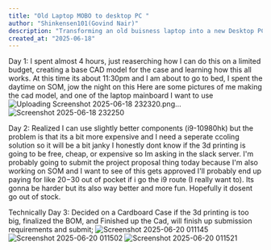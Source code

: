 ```yaml
---
title: "Old Laptop MOBO to desktop PC "
author: "Shinkensen101(Govind Nair)"
description: "Transforming an old buisness laptop into a new Desktop PC!"
created_at: "2025-06-18"
---
```

Day 1: I spent almost 4 hours, just reaserching how I can do this on a limited budget, creating a base CAD model for the case and
learning how this all works. At this time its about 11:30pm and I am about to go to bed, I spent the daytime on SOM, jow the night on this 
Here are some pictures of me making the cad model, and one of the laptop mainboard I want to use 
![Uploading Screenshot 2025-06-18 232320.png…]()
![Screenshot 2025-06-18 232250](https://github.com/user-attachments/assets/c9a40e90-33d1-4f06-b8ab-ded4a38786a8)

Day 2: Realized I can use slightly better components (i9-10980hk) but the problem is that its a bit more expensive and I need a seperate ccoling solution so it will be a bit janky
I honestly dont know if the 3d printing is going to be free, cheap, or expensive so Im asking in the slack server.
I'm probably going to submit the project proposal thing today because I'm also working on SOM and I want to see of this gets approved
I'll probably end up paying for like $20-$30 out of pocket if i go the i9 route (I really want to).
Its gonna be harder but its also way better and more fun. Hopefully it dosent go out of stock.

Technically Day 3: Decided on a Cardboard Case if the 3d printing is too big, finalized the BOM, and Finished up the Cad, will finish up submission requirements and submit;
![Screenshot 2025-06-20 011145](https://github.com/user-attachments/assets/a14aa1d8-f259-4d1e-9eef-18b11d2c83a5)
![Screenshot 2025-06-20 011502](https://github.com/user-attachments/assets/6f53f107-54e3-41f8-9f67-9bf83ce11bea)
![Screenshot 2025-06-20 011521](https://github.com/user-attachments/assets/61fb4e21-6f3f-4ce9-9b42-31a85483e3cc)

